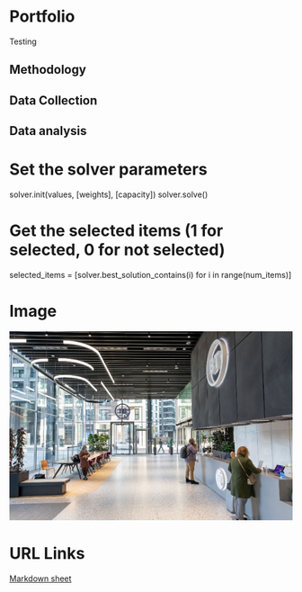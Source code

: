# Portfolio
Testing 

## Methodology

## Data Collection

## Data analysis
# Set the solver parameters

solver.init(values, [weights], [capacity])
solver.solve()

# Get the selected items (1 for selected, 0 for not selected)
selected_items = [solver.best_solution_contains(i) for i in range(num_items)]
# Image

![OB](assets/BT-One-Braham-office.png)

# URL Links
[Markdown sheet](https://www.markdownguide.org/cheat-sheet/)
